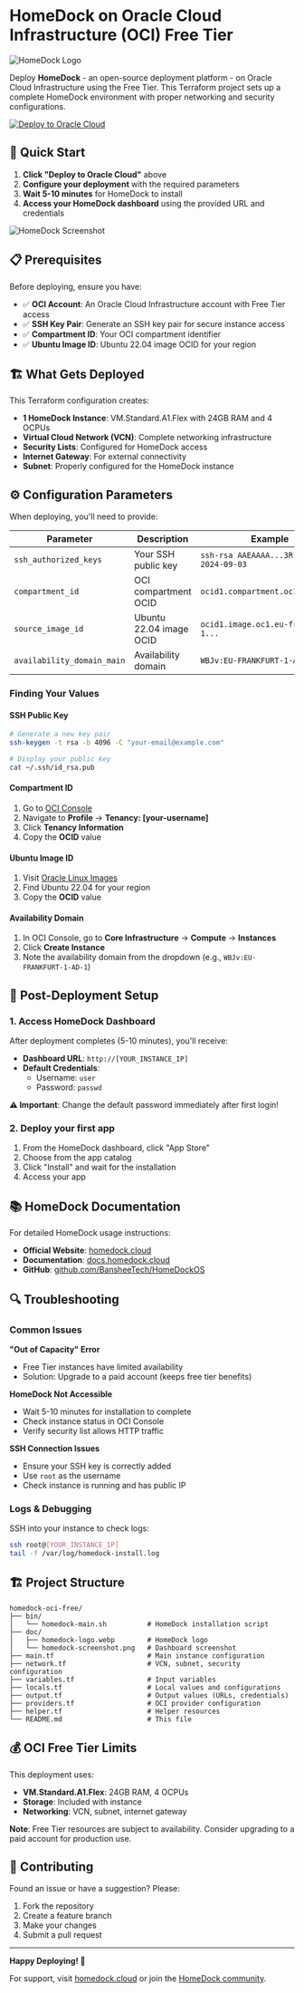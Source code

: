 # HomeDock on Oracle Cloud Infrastructure (OCI) Free Tier

![HomeDock Logo](doc/homedock-logo.png)

Deploy **HomeDock** - an open-source deployment platform - on Oracle Cloud Infrastructure using the Free Tier. This Terraform project sets up a complete HomeDock environment with proper networking and security configurations.

[![Deploy to Oracle Cloud](https://oci-resourcemanager-plugin.plugins.oci.oraclecloud.com/latest/deploy-to-oracle-cloud.svg)](https://cloud.oracle.com/resourcemanager/stacks/create?zipUrl=https://github.com/statickidz/homedock-oci-free/archive/refs/heads/main.zip)

## 🚀 Quick Start

1. **Click "Deploy to Oracle Cloud"** above
2. **Configure your deployment** with the required parameters
3. **Wait 5-10 minutes** for HomeDock to install
4. **Access your HomeDock dashboard** using the provided URL and credentials

![HomeDock Screenshot](doc/homedock-screenshot.webp)

## 📋 Prerequisites

Before deploying, ensure you have:

- ✅ **OCI Account**: An Oracle Cloud Infrastructure account with Free Tier access
- ✅ **SSH Key Pair**: Generate an SSH key pair for secure instance access
- ✅ **Compartment ID**: Your OCI compartment identifier
- ✅ **Ubuntu Image ID**: Ubuntu 22.04 image OCID for your region

## 🏗️ What Gets Deployed

This Terraform configuration creates:

- **1 HomeDock Instance**: VM.Standard.A1.Flex with 24GB RAM and 4 OCPUs
- **Virtual Cloud Network (VCN)**: Complete networking infrastructure
- **Security Lists**: Configured for HomeDock access
- **Internet Gateway**: For external connectivity
- **Subnet**: Properly configured for the HomeDock instance

## ⚙️ Configuration Parameters

When deploying, you'll need to provide:

| Parameter                  | Description             | Example                                   |
| -------------------------- | ----------------------- | ----------------------------------------- |
| `ssh_authorized_keys`      | Your SSH public key     | `ssh-rsa AAEAAAA...3R ssh-key-2024-09-03` |
| `compartment_id`           | OCI compartment OCID    | `ocid1.compartment.oc1..aaaa...`          |
| `source_image_id`          | Ubuntu 22.04 image OCID | `ocid1.image.oc1.eu-frankfurt-1...`       |
| `availability_domain_main` | Availability domain     | `WBJv:EU-FRANKFURT-1-AD-1`                |

### Finding Your Values

#### SSH Public Key

```bash
# Generate a new key pair
ssh-keygen -t rsa -b 4096 -C "your-email@example.com"

# Display your public key
cat ~/.ssh/id_rsa.pub
```

#### Compartment ID

1. Go to [OCI Console](https://cloud.oracle.com)
2. Navigate to **Profile** → **Tenancy: [your-username]**
3. Click **Tenancy Information**
4. Copy the **OCID** value

#### Ubuntu Image ID

1. Visit [Oracle Linux Images](https://docs.oracle.com/en-us/iaas/images/image/128dbc42-65a9-4ed0-a2db-be7aa584c726/index.htm)
2. Find Ubuntu 22.04 for your region
3. Copy the **OCID** value

#### Availability Domain

1. In OCI Console, go to **Core Infrastructure** → **Compute** → **Instances**
2. Click **Create Instance**
3. Note the availability domain from the dropdown (e.g., `WBJv:EU-FRANKFURT-1-AD-1`)

## 🔧 Post-Deployment Setup

### 1. Access HomeDock Dashboard

After deployment completes (5-10 minutes), you'll receive:

- **Dashboard URL**: `http://[YOUR_INSTANCE_IP]`
- **Default Credentials**:
  - Username: `user`
  - Password: `passwd`

**⚠️ Important**: Change the default password immediately after first login!

### 2. Deploy your first app

1. From the HomeDock dashboard, click "App Store"
2. Choose from the app catalog
3. Click "Install" and wait for the installation
4. Access your app

## 📚 HomeDock Documentation

For detailed HomeDock usage instructions:

- **Official Website**: [homedock.cloud](https://www.homedock.cloud/)
- **Documentation**: [docs.homedock.cloud](https://docs.homedock.cloud/)
- **GitHub**: [github.com/BansheeTech/HomeDockOS](https://github.com/BansheeTech/HomeDockOS)

## 🔍 Troubleshooting

### Common Issues

**"Out of Capacity" Error**

- Free Tier instances have limited availability
- Solution: Upgrade to a paid account (keeps free tier benefits)

**HomeDock Not Accessible**

- Wait 5-10 minutes for installation to complete
- Check instance status in OCI Console
- Verify security list allows HTTP traffic

**SSH Connection Issues**

- Ensure your SSH key is correctly added
- Use `root` as the username
- Check instance is running and has public IP

### Logs & Debugging

SSH into your instance to check logs:

```bash
ssh root@[YOUR_INSTANCE_IP]
tail -f /var/log/homedock-install.log
```

## 🏗️ Project Structure

```
homedock-oci-free/
├── bin/
│   └── homedock-main.sh          # HomeDock installation script
├── doc/
│   ├── homedock-logo.webp        # HomeDock logo
│   └── homedock-screenshot.png   # Dashboard screenshot
├── main.tf                       # Main instance configuration
├── network.tf                    # VCN, subnet, security configuration
├── variables.tf                  # Input variables
├── locals.tf                     # Local values and configurations
├── output.tf                     # Output values (URLs, credentials)
├── providers.tf                  # OCI provider configuration
├── helper.tf                     # Helper resources
└── README.md                     # This file
```

## 💰 OCI Free Tier Limits

This deployment uses:

- **VM.Standard.A1.Flex**: 24GB RAM, 4 OCPUs
- **Storage**: Included with instance
- **Networking**: VCN, subnet, internet gateway

**Note**: Free Tier resources are subject to availability. Consider upgrading to a paid account for production use.

## 🤝 Contributing

Found an issue or have a suggestion? Please:

1. Fork the repository
2. Create a feature branch
3. Make your changes
4. Submit a pull request

---

**Happy Deploying! 🚀**

For support, visit [homedock.cloud](https://www.homedock.cloud/) or join the [HomeDock community](https://github.com/BansheeTech/HomeDockOS).
